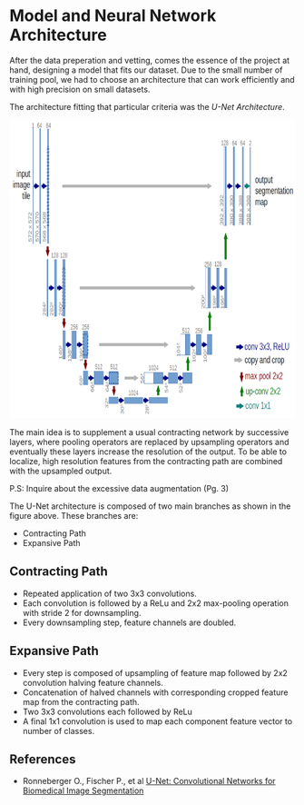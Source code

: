# Model and Neural Network Architecture

After the data preperation and vetting, comes the essence of the project at hand, designing
a model that fits our dataset. Due to the small number of training pool, we had to choose
an architecture that can work efficiently and with high precision on small datasets.

The architecture fitting that particular criteria was the _U-Net Architecture_.

<div align="center">
<img src = "media/u-net-architecture.png" width="525" height="525">
</div>

The main idea is to supplement a usual contracting network by successive layers,
where pooling operators are replaced by upsampling operators and eventually these
layers increase the resolution of the output. To be able to localize, high resolution features
from the contracting path are combined with the upsampled output.

P.S: Inquire about the excessive data augmentation (Pg. 3)

The U-Net architecture is composed of two main branches as shown in the figure above. These
branches are:

- Contracting Path
- Expansive Path

## Contracting Path

- Repeated application of two 3x3 convolutions.
- Each convolution is followed by a ReLu and 2x2 max-pooling operation with stride 2 for downsampling.
- Every downsampling step, feature channels are doubled.

## Expansive Path

- Every step is composed of upsampling of feature map followed by 2x2 convolution halving feature channels.
- Concatenation of halved channels with corresponding cropped feature map from the contracting path.
- Two 3x3 convolutions each followed by ReLu
- A final 1x1 convolution is used to map each component feature vector to number of classes.

## References

- Ronneberger O., Fischer P., et al [U-Net: Convolutional Networks for Biomedical Image Segmentation](https://arxiv.org/pdf/1505.04597.pdf)

